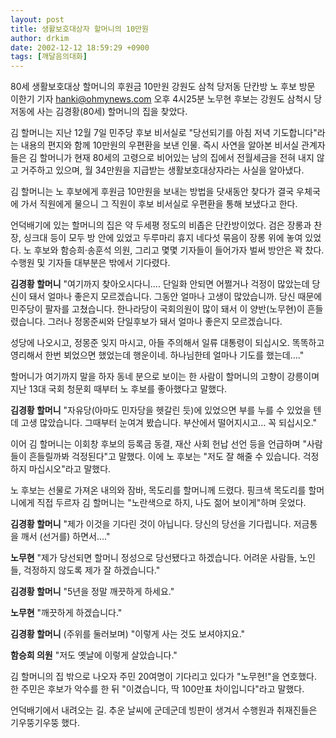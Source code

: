 ```yaml
---
layout: post
title: 생활보호대상자 할머니의 10만원
author: drkim
date: 2002-12-12 18:59:29 +0900
tags: [깨달음의대화]
---
```

 80세 생활보호대상 할머니의 후원금 10만원 강원도 삼척 당저동 단칸방 노 후보 방문 이한기 기자  hanki@ohmynews.com 오후 4시25분 노무현 후보는 강원도 삼척시 당저동에 사는 김경황(80세) 할머니의 집을 찾았다.
  

  
김 할머니는 지난 12월 7일 민주당 후보 비서실로 "당선되기를 아침 저녁 기도합니다"라는 내용의 편지와 함께 10만원의 우편환을 보낸 인물. 즉시 사연을 알아본 비서실 관계자들은 김 할머니가 현재 80세의 고령으로 비어있는 남의 집에서 전월세금을 전혀 내지 않고 거주하고 있으며, 월 34만원을 지급받는 생활보호대상자라는 사실을 알아냈다.
  

  
김 할머니는 노 후보에게 후원금 10만원을 보내는 방법을 닷새동안 찾다가 결국 우체국에 가서 직원에게 물으니 그 직원이 후보 비서실로 우편환을 통해 보냈다고 한다.
  

  
언덕배기에 있는 할머니의 집은 약 두세평 정도의 비좁은 단칸방이었다. 검은 장롱과 찬장, 싱크대 등이 모두 방 안에 있었고 두루마리 휴지 네다섯 묶음이 장롱 위에 놓여 있었다. 노 후보와 함승희·송훈석 의원, 그리고 몇몇 기자들이 들어가자 벌써 방안은 꽉 찼다. 수행원 및 기자들 대부분은 밖에서 기다렸다.
  

  
**김경황 할머니** "여기까지 찾아오시다니…. 단일화 안되면 어쩔거나 걱정이 많았는데 당신이 돼서 얼마나 좋은지 모르겠습니다. 그동안 얼마나 고생이 많았습니까. 당신 때문에 민주당이 팔자를 고쳤습니다. 한나라당이 국회의원이 많이 돼서 이 양반(노무현)이 흔들렸습니다. 그러나 정몽준씨와 단일후보가 돼서 얼마나 좋은지 모르겠습니다.
  

  
성당에 나오시고, 정몽준 잊지 마시고, 아들 주의해서 일류 대통령이 되십시오. 똑똑하고 영리해서 한번 뵈었으면 했었는데 행운이네. 하나님한테 얼마나 기도를 했는데…."
  

  
할머니가 여기까지 말을 하자 동네 분으로 보이는 한 사람이 할머니의 고향이 강릉이며 지난 13대 국회 청문회 때부터 노 후보를 좋아했다고 말했다.
  

  
**김경황 할머니** "자유당(아마도 민자당을 헷갈린 듯)에 있었으면 부를 누를 수 있었을 텐데 고생 많았습니다. 그때부터 눈여겨 봤습니다. 부산에서 떨어지시고… 꼭 되십시오."
  

  
이어 김 할머니는 이회창 후보의 등록금 동결, 재산 사회 헌납 선언 등을 언급하며 "사람들이 흔들릴까봐 걱정된다"고 말했다. 이에 노 후보는 "저도 잘 해줄 수 있습니다. 걱정하지 마십시오"라고 말했다.
  

  
노 후보는 선물로 가져온 내의와 잠바, 목도리를 할머니께 드렸다. 핑크색 목도리를 할머니에게 직접 두르자 김 할머니는 "노란색으로 하지, 나도 젊어 보이게"하며 웃었다.
  

  
**김경황 할머니** "제가 이것을 기다린 것이 아닙니다. 당신의 당선을 기다립니다. 저금통을 깨서 (선거를) 하면서…."
  

  
**노무현** "제가 당선되면 할머니 정성으로 당선됐다고 하겠습니다. 어려운 사람들, 노인들, 걱정하지 않도록 제가 잘 하겠습니다."
  

  
**김경황 할머니** "5년을 정말 깨끗하게 하세요."
  

  
**노무현** "깨끗하게 하겠습니다."
  

  
**김경황 할머니** (주위를 둘러보며) "이렇게 사는 것도 보셔야지요."
  

  
**함승희 의원** "저도 옛날에 이렇게 살았습니다."
  

  
김 할머니의 집 밖으로 나오자 주민 20여명이 기다리고 있다가 "노무현!"을 연호했다. 한 주민은 후보가 악수를 한 뒤 "이겼습니다, 딱 100만표 차이입니다"라고 말했다.
  

  
언덕배기에서 내려오는 길. 추운 날씨에 군데군데 빙판이 생겨서 수행원과 취재진들은 기우뚱기우뚱 했다.